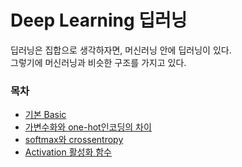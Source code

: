 # Deep Learning 딥러닝  
딥러닝은 집합으로 생각하자면, 머신러닝 안에 딥러닝이 있다.  
그렇기에 머신러닝과 비슷한 구조를 가지고 있다.  

### 목차
- [기본 Basic](./basic.md)  
- [가변수화와 one-hot인코딩의 차이](./dummies_and_onehot.md)  
- [softmax와 crossentropy](./softmax_and_crossentropy.md)  
- [Activation 활성화 함수](./activation.md)  
